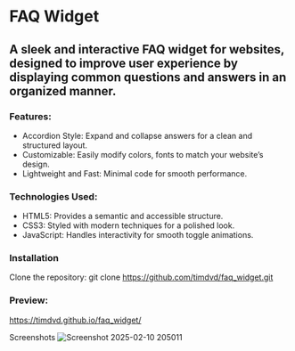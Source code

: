 # FAQ Widget
## A sleek and interactive FAQ widget for websites, designed to improve user experience by displaying common questions and answers in an organized manner.

### Features:
 - Accordion Style: Expand and collapse answers for a clean and structured layout.
 - Customizable: Easily modify colors, fonts to match your website’s design.
 - Lightweight and Fast: Minimal code for smooth performance.

### Technologies Used:
 - HTML5: Provides a semantic and accessible structure.
 - CSS3: Styled with modern techniques for a polished look.
 - JavaScript: Handles interactivity for smooth toggle animations.

### Installation
Clone the repository:
git clone https://github.com/timdvd/faq_widget.git  

### Preview:
https://timdvd.github.io/faq_widget/

Screenshots
![Screenshot 2025-02-10 205011](https://github.com/user-attachments/assets/ff6269d7-fa55-4153-8304-c2bf3ab14144)
